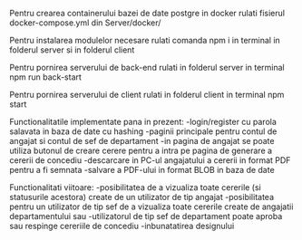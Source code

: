 Pentru crearea containerului bazei de date postgre in docker rulati fisierul docker-compose.yml din Server/docker/

Pentru instalarea modulelor necesare rulati comanda npm i in terminal in folderul server si in folderul client

Pentru pornirea serverului de back-end rulati in folderul server in terminal npm run back-start

Pentru pornirea serverului de client rulati in folderul client in terminal npm start

Functionalitatile implementate pana in prezent:
-login/register cu parola salavata in baza de date cu hashing
-paginii principale pentru contul de angajat si contul de sef de departament
-in pagina de angajat se poate utiliza butonul de creare cerere pentru a intra pe pagina de generare a cererii de concediu
-descarcare in PC-ul angajatului a cererii in format PDF pentru a fi semnata
-salvare a PDF-ului in format BLOB in baza de date

Functionalitati viitoare:
-posibilitatea de a vizualiza toate cererile (si statusurile acestora) create de un utilizator de tip angajat
-posibilitatea pentru un utilizator de tip sef de a vizualiza toate cererile create de angajatii departamentului sau
-utilizatorul de tip sef de departament poate aproba sau respinge cereriile de concediu
-inbunatatirea designului
